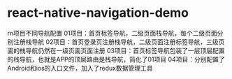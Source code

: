 # react-native-navigation-demo
rn项目不同导航配置
01项目：首页标签导航，二级页面栈导航，每个二级页面分别注册栈导航
02项目：首页登录页注册栈导航，二级页面注册标签导航，三级页面的栈导航仍然在一级页面页面注册
03项目：首页标签导航包装了一层顶层配置的栈导航，也就是APP的顶层路由是栈导航，简化了01项目
04项目：分别配置了Android和ios的入口文件，加入了redux数据管理工具

